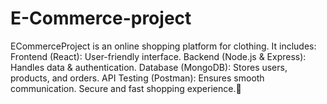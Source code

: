 # E-Commerce-project
ECommerceProject is an online shopping platform for clothing. It includes:  Frontend (React): User-friendly interface. Backend (Node.js &amp; Express): Handles data &amp; authentication. Database (MongoDB): Stores users, products, and orders. API Testing (Postman): Ensures smooth communication. Secure and fast shopping experience.🛒
